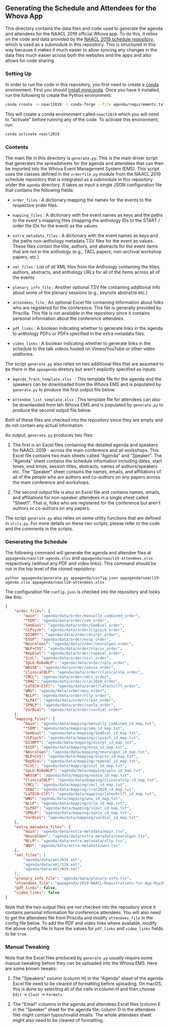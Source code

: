 ## Generating the Schedule and Attendees for the Whova App

This directory contains the data files and code used to generate the agenda and attendees for the NAACL 2019 official Whova app. To do this, it relies on the code and data provided by the [NAACL 2019 schedule repository](https://github.com/naacl-org/naacl-schedule-2019), which is used as a submodule in this repository. This is structured in this way because it makes it much easier to allow syncing any changes in the data files much easier across both the websites and the apps and also allows for code sharing.

### Setting Up

In order to run the code in this repository, you first need to create a [conda](https://conda.io/en/latest/) environment. First you should [install miniconda](https://conda.io/en/latest/miniconda.html). Once you have it installed, run the following to create the Python environment:

```bash
conda create -n naacl2019 -c conda-forge --file agenda/requirements.txt
```

This will create a conda environment called `naacl2019` which you will need to "activate" before running any of the code. To activate this environment, run:

```bash
conda activate naacl2019
```

### Contents 

The main file in this directory is `generate.py`. This is the main driver script that generates the spreadsheets for the agenda and attendees that can then be imported into the Whova Event Management System (EMS). This script uses the classes defined in the `orderfile.py` module from the NAACL 2019 schedule repository that is integrated as a submodule in this repository under the `agenda` directory. It takes as input a single JSON configuration file that contains the following fields:
    
- `order_files` : A dictionary mapping the names for the events to the respective prder files. 
    
- `mapping_files` : A dictionary with the event names as keys and the paths to the event's mapping files (mapping the anthology IDs to the START / order file IDs for the event) as the values.
        
- `extra_metadata_files` : A dictionary with the event names as keys and the paths non-anthology metadata TSV files for the event as values.  These files contain the title, authors, and abstracts for the event items that are not in the anthology (e.g., TACL papers, non-archival workshop papers, etc.)
    
- `xml_files` : List of all XML files from the Anthology containing the titles, authors, abstracts, and anthology URLs for all of the items across all of the events

- `plenary_info_file` : Another optional TSV file containing additional info about some of the plenary sessions (e.g., keynote abstracts etc.)
    
- `attendees_file` : An optional Excel file containing information about folks who are registered for the conference. This file is generally provided by Priscilla. This file is not available in the repository since it contains personal information about the conference attendees.
    
- `pdf_links` : A boolean indicating whether to generate links in the agenda to anthology PDFs or PDFs specified in the extra metadata files.
    
- `video_links` : A boolean indicating whether to generate links in the schedule to the talk videos hosted on Vimeo/YouTube or other video platforms.

The script `generate.py` also relies on two additional files that are assumed to be there in the `appagenda` diretory but aren't explicitly specified as inputs:
    
- `Agenda_Track_Template.xlsx ` : This template file for the agenda and the speakers can be downloaded from the Whova EMS and is populated by `generate.py` to produce the first output file below.
    
- `Attendee_list_template.xlsx` : This template file for attendees can also be downlaoded from teh Whova EMS and is populated by `generate.py` to produce the second output file below.

Both of these files are checked into the repository since they are empty and do not contain any actual information.

As output, `generate.py` produces two files:
    
1. The first is an Excel files containing the detailed agenda and speakers for NAACL 2019 - across the main conference and all workshops. This Excel file contains two main sheets called "Agenda" and "Speaker". The "Agenda" sheet contains the schedule information including dates, start times, end times, session titles, abstracts, names of authors/speakers etc. The "Speaker" sheet contains the names, emails, and affiliations of all of the people who are authors and co-authors on any papers across the main conference and workshops. 
   
2. The second output file is also an Excel file and contains names, emails, and affiliations for non-speaker attendees in a single sheet called "Sheet1". That is, folks who are registered for the conference but aren't authors or co-authors on any papers. 

The script `generate.py` also relies on some utility functions that are defined in `utils.py`. For more details on these two scripts, please refer to the code and the comments in the scripts.

### Generating the Schedule

The following command will generate the agenda and attendee files at `appagenda/naacl19-agenda.xlsx` and `appagenda/naacl19-attendees.xlsx` respectively (without any PDF and video links). This command should be run in the top level of the cloned repository:

```
python appagenda/generate.py appagenda/config.json appagenda/naacl19-agenda.xlsx appagenda/naacl19-attendees.xlsx
```

The configuration file `config.json` is checked into the repository and looks like this:

```json
{
    "order_files": {
        "main": "agenda/data/order/manually_combined_order",
        "*SEM": "agenda/data/order/sem_order",
        "SemEval": "agenda/data/order/SemEval_order",
        "CLPsych": "agenda/data/order/clpsych_order",
        "DISRPT": "agenda/data/order/disrpt_order",
        "ESSP": "agenda/data/order/essp_order",
        "NeuralGen": "agenda/data/order/neuralgen_order",
        "NLP+CSS": "agenda/data/order/nlpcss_order",
        "RepEval": "agenda/data/order/repeval_order",
        "SiVL": "agenda/data/order/sivl_order",
        "SpLU-RoboNLP": "agenda/data/order/splu_order",
        "WASSA": "agenda/data/order/wassa_order",
        "ClinicalNLP": "agenda/data/order/clinicalnlp_order",
        "CMCL": "agenda/data/order/cmcl_order",
        "CRAC": "agenda/data/order/crac2019_order",
        "LaTECH-ClFl": "agenda/data/order/latechclfl_order",
        "WNU": "agenda/data/order/wnu_order",
        "NLLP": "agenda/data/order/nllp_order",
        "SLPAT": "agenda/data/order/slpat_order",
        "SPNLP": "agenda/data/order/spnlp_order",
        "VarDial": "agenda/data/order/vardial_order"
    },
    "mapping_files": {
        "main": "agenda/data/mapping/manually_combined_id_map.txt",
        "*SEM": "agenda/data/mapping/sem_id_map.txt",
        "SemEval": "agenda/data/mapping/SemEval_id_map.txt",
        "CLPsych": "agenda/data/mapping/clpsych_id_map.txt",
        "DISRPT": "agenda/data/mapping/disrpt_id_map.txt",
        "ESSP": "agenda/data/mapping/essp_id_map.txt",
        "NeuralGen": "agenda/data/mapping/neuralgen_id_map.txt",
        "NLP+CSS": "agenda/data/mapping/nlpcss_id_map.txt",
        "RepEval": "agenda/data/mapping/repeval_id_map.txt",
        "SiVL": "agenda/data/mapping/sivl_id_map.txt",
        "SpLU-RoboNLP": "agenda/data/mapping/splu_id_map.txt",
        "WASSA": "agenda/data/mapping/wassa_id_map.txt",
        "ClinicalNLP": "agenda/data/mapping/clinicalnlp_id_map.txt",
        "CMCL": "agenda/data/mapping/cmcl_id_map.txt",
        "CRAC": "agenda/data/mapping/crac2019_id_map.txt",
        "LaTECH-ClFl": "agenda/data/mapping/latechclfl_id_map.txt",
        "WNU": "agenda/data/mapping/wnu_id_map.txt",
        "NLLP": "agenda/data/mapping/nllp_id_map.txt",
        "SLPAT": "agenda/data/mapping/slpat_id_map.txt",
        "SPNLP": "agenda/data/mapping/spnlp_id_map.txt",
        "VarDial": "agenda/data/mapping/vardial_id_map.txt"
    },
    "extra_metadata_files": {
        "main": "agenda/data/extra-metadata/main.tsv",
        "NeuralGen": "agenda/data/extra-metadata/neuralgen.tsv",
        "NLLP": "agenda/data/extra-metadata/nllp.tsv",
        "WNU": "agenda/data/extra-metadata/wnu.tsv"
    },
    "xml_files": [
        "agenda/data/xml/N19.xml",
        "agenda/data/xml/S19.xml",
        "agenda/data/xml/W19.xml"
    ],
    "plenary_info_file": "agenda/data/plenary-info.tsv",
    "attendees_file": "appagenda/2019-NAACL-Registrations-for-App-May20.xlsx",
    "pdf_links": false,
    "video_links": false
}
```

Note that the two output files are _not_ checked into the repository since it contains personal information for conference attendees. You will also need to get the attendees file from Priscilla and modify `attendees_file` in the config file below. To add the PDF and video links where available, modify the above config file to have the values for `pdf_links` and `video_links` fields to be `true`. 

### Manual Tweaking

Note that the Excel files produced by `generate.py` usually require some manual tweaking before they can be uploaded into the Whova EMS. Here are some known tweaks:

1. The "Speakers" column (column H) in the "Agenda" sheet of the agenda Excel file need to be cleared of formatting before uploading. On macOS, this is done by selecting all of the cells in column H and then choose `Edit` -> `Clear` -> `Formats`.

2. The "Email" columns in the agenda and attendees Excel files (column E in the "Speaker" sheet for the agenda file; column D in the attendees file) might contain typos/invalid emails. The whole attendees sheet might also need to be cleared of formatting.

